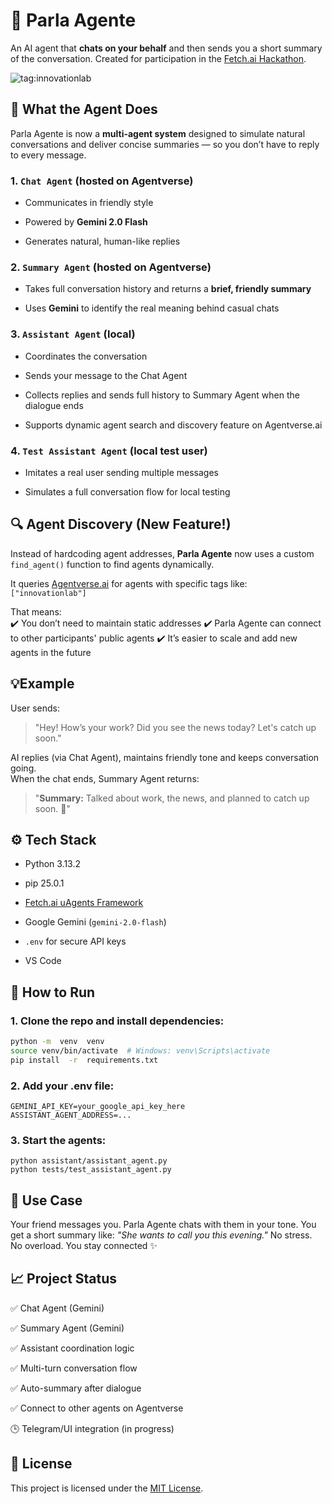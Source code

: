 
# 🤖 Parla Agente

An AI agent that **chats on your behalf** and then sends you a short summary of the conversation. Created for participation in the [Fetch.ai Hackathon](https://devpost.com/software/parla-agente-speaks-for-you-and-does-it-beautifully).

![tag:innovationlab](https://img.shields.io/badge/innovationlab-3D8BD3)


## 🧠 What the Agent Does

Parla Agente is now a **multi-agent system** designed to simulate natural conversations and deliver concise summaries — so you don’t have to reply to every message.

### 1. `Chat Agent` (hosted on Agentverse)

- Communicates in friendly style

- Powered by **Gemini 2.0 Flash**

- Generates natural, human-like replies

### 2. `Summary Agent` (hosted on Agentverse)

- Takes full conversation history and returns a **brief, friendly summary**

- Uses **Gemini** to identify the real meaning behind casual chats

### 3. `Assistant Agent` (local)

- Coordinates the conversation

- Sends your message to the Chat Agent

- Collects replies and sends full history to Summary Agent when the dialogue ends

- Supports dynamic agent search and discovery feature on Agentverse.ai

### 4. `Test Assistant Agent` (local test user)

- Imitates a real user sending multiple messages

- Simulates a full conversation flow for local testing


## 🔍 Agent Discovery (New Feature!)

Instead of hardcoding agent addresses, **Parla Agente** now uses a custom `find_agent()` function to find agents dynamically.

It queries [Agentverse.ai](https://agentverse.ai/) for agents with specific tags like: `["innovationlab"]`

That means:  
✔️ You don’t need to maintain static addresses
✔️ Parla Agente can connect to other participants' public agents
✔️ It’s easier to scale and add new agents in the future


## 💡Example

User sends:
> "Hey! How’s your work? Did you see the news today? Let's catch up soon."

AI replies (via Chat Agent), maintains friendly tone and keeps conversation going.  
When the chat ends, Summary Agent returns:
> "**Summary:** Talked about work, the news, and planned to catch up soon. 🎯"


## ⚙️ Tech Stack

- Python 3.13.2

- pip 25.0.1

- [Fetch.ai uAgents Framework](https://docs.fetch.ai/)

- Google Gemini (`gemini-2.0-flash`)

-  `.env` for secure API keys

- VS Code


## 🚀 How to Run


### 1. Clone the repo and install dependencies:

```bash
python -m  venv  venv
source venv/bin/activate  # Windows: venv\Scripts\activate
pip install  -r  requirements.txt
```

### 2. Add your .env file:

```
GEMINI_API_KEY=your_google_api_key_here
ASSISTANT_AGENT_ADDRESS=...
```

### 3. Start the agents:

```
python assistant/assistant_agent.py
python tests/test_assistant_agent.py
```


## 💬 Use Case

Your friend messages you.
Parla Agente chats with them in your tone.
You get a short summary like:
_"She wants to call you this evening."_
No stress. No overload. You stay connected ✨


## 📈 Project Status

✅ Chat Agent (Gemini)

✅ Summary Agent (Gemini)

✅ Assistant coordination logic

✅ Multi-turn conversation flow

✅ Auto-summary after dialogue

✅ Connect to other agents on Agentverse

🕒 Telegram/UI integration (in progress)


## 📜 License

This project is licensed under the [MIT License](LICENSE).